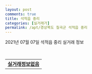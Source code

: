 ```yaml
---
layout: post
comments: true
title: 석적읍 중리
categories: [실거래가]
permalink: /apt/경상북도 칠곡군 석적읍 중리
---
```


2021년 07월 07일 석적읍 중리 실거래 정보

<script type="text/javascript">
  google.charts.load('current', {'packages':['corechart']});
  google.charts.setOnLoadCallback(drawChart);

  function drawChart() {
    var data = google.visualization.arrayToDataTable([['거래일', '매매', '전월세', '전매'], ['20-07', 21, 7, 0], ['20-08', 32, 11, 0], ['20-09', 27, 11, 0], ['20-10', 22, 21, 0], ['20-11', 34, 10, 0], ['20-12', 38, 13, 0], ['21-01', 25, 9, 0], ['21-02', 37, 16, 0], ['21-03', 27, 9, 0], ['21-04', 29, 16, 0], ['21-05', 20, 9, 0], ['21-06', 12, 5, 0], ['21-07', 1, 0, 0]]);

    var options = {
      title: '최근 유형별 거래량 추이',
      legend: { position: 'bottom' }
    };

    var chart = new google.visualization.LineChart(document.getElementById('columnchart_material'));
    chart.draw(data, (options));
  }
</script>

<div id="columnchart_material" style="width: 95%; margin-left: -35px; display: block"></div>
<br>
<table>
  <tr>
    <td colspan="4" style="font-weight: bold;"><a href="https://search.naver.com/search.naver?query=석적읍 중리 실거래정보없음">실거래정보없음</a></td>
  </tr>
    
</table>
    